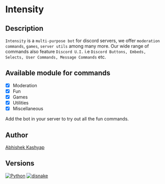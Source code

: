 # Intensity

## Description

`Intensity` is a `multi-purpose bot` for discord servers, we offer `moderation commands`, `games`, `server utils` among many more.
Our wide range of commands also feature `Discord U.I.` i.e `Discord Buttons, Embeds, Selects, User Commands, Message Commands` etc.

## Available module for commands

- [x] Moderation
- [x] Fun
- [x] Games
- [x] Utilities
- [x] Miscellaneous

 Add the bot in your server to try out all the fun commands.

## Author

[Abhishek Kashyap](https://github.com/Abhishek10351)

## Versions

 [![Python][1]][2]
 [![disnake][3]][4]

[1]: https://img.shields.io/badge/py-3.9-green
[2]: https://www.python.org/downloads
[3]: https://img.shields.io/badge/disnake-2.2.2-green
[4]: https://pypi.org/project/disnake